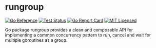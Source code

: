 # rungroup

[![Go Reference](https://pkg.go.dev/badge/github.com/paleviews/rungroup)](https://pkg.go.dev/github.com/paleviews/rungroup)
[![Test Status](https://github.com/paleviews/rungroup/actions/workflows/go.yml/badge.svg)](https://github.com/paleviews/rungroup/actions/workflows/go.yml)
[![Go Report Card](https://goreportcard.com/badge/github.com/paleviews/rungroup)](https://goreportcard.com/report/github.com/paleviews/rungroup)
[![MIT Licensed](https://img.shields.io/badge/license-MIT-green)](https://github.com/paleviews/rungroup/blob/main/LICENSE)

Go package rungroup provides a clean and composable API for implementing
a common concurrency pattern to run, cancel and wait for multiple goroutines
as a group.

